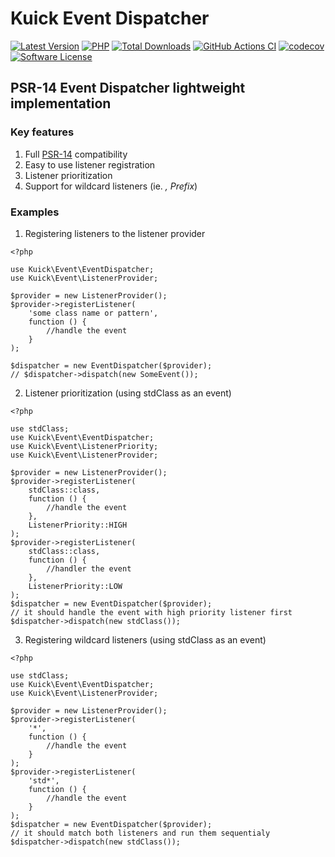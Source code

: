 # Kuick Event Dispatcher
[![Latest Version](https://img.shields.io/github/release/milejko/kuick-event-dispatcher.svg?cacheSeconds=3600)](https://github.com/milejko/kuick-event-dispatcher/releases)
[![PHP](https://img.shields.io/badge/PHP-8.2%20|%208.3%20|%208.4-blue?logo=php&cacheSeconds=3600)](https://www.php.net)
[![Total Downloads](https://img.shields.io/packagist/dt/kuick/event-dispatcher.svg?cacheSeconds=3600)](https://packagist.org/packages/kuick/event-dispatcher)
[![GitHub Actions CI](https://github.com/milejko/kuick-event-dispatcher/actions/workflows/ci.yml/badge.svg)](https://github.com/milejko/kuick-event-dispatcher/actions/workflows/ci.yml)
[![codecov](https://codecov.io/gh/milejko/kuick-event-dispatcher/graph/badge.svg?token=80QEBDHGPH)](https://codecov.io/gh/milejko/kuick-event-dispatcher)
[![Software License](https://img.shields.io/badge/license-MIT-brightgreen.svg?cacheSeconds=14400)](LICENSE)

## PSR-14 Event Dispatcher lightweight implementation

### Key features
1. Full [PSR-14](https://www.php-fig.org/psr/psr-14/) compatibility
2. Easy to use listener registration
3. Listener prioritization
4. Support for wildcard listeners (ie. *, Prefix*)

### Examples
1. Registering listeners to the listener provider
```
<?php

use Kuick\Event\EventDispatcher;
use Kuick\Event\ListenerProvider;

$provider = new ListenerProvider();
$provider->registerListener(
    'some class name or pattern',
    function () {
        //handle the event
    }
);

$dispatcher = new EventDispatcher($provider);
// $dispatcher->dispatch(new SomeEvent());
```
2. Listener prioritization (using stdClass as an event)
```
<?php

use stdClass;
use Kuick\Event\EventDispatcher;
use Kuick\Event\ListenerPriority;
use Kuick\Event\ListenerProvider;

$provider = new ListenerProvider();
$provider->registerListener(
    stdClass::class,
    function () {
        //handle the event
    },
    ListenerPriority::HIGH
);
$provider->registerListener(
    stdClass::class,
    function () {
        //handler the event
    },
    ListenerPriority::LOW
);
$dispatcher = new EventDispatcher($provider);
// it should handle the event with high priority listener first
$dispatcher->dispatch(new stdClass());
```
3. Registering wildcard listeners (using stdClass as an event)
```
<?php

use stdClass;
use Kuick\Event\EventDispatcher;
use Kuick\Event\ListenerProvider;

$provider = new ListenerProvider();
$provider->registerListener(
    '*',
    function () {
        //handle the event
    }
);
$provider->registerListener(
    'std*',
    function () {
        //handle the event
    }
);
$dispatcher = new EventDispatcher($provider);
// it should match both listeners and run them sequentialy
$dispatcher->dispatch(new stdClass());
```